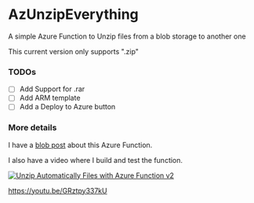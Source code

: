 # AzUnzipEverything
A simple Azure Function to Unzip files from a blob storage to another one

This current version only supports ".zip"

### TODOs

- [ ] Add Support for .rar
- [ ] Add ARM template
- [ ] Add a Deploy to Azure button

### More details

I have a [blob post](https://www.frankysnotes.com/2019/02/how-to-unzip-automatically-your-files.html) about this Azure Function. 

I also have a video where I build and test the function.

[![Unzip Automatically Files with Azure Function v2
](https://img.youtube.com/vi/GRztpy337kU/0.jpg)](https://www.youtube.com/watch?v=GRztpy337kU)
  
https://youtu.be/GRztpy337kU
